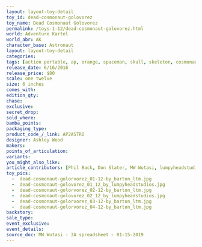 ```yaml
---
layout: layout-toy-detail 
toy_id: dead-cosmonaut-golovorez
toy_name: Dead Cosmonaut Golovorez
permalink: /toys-1-12/dead-cosmonaut-golovorez.html
world: Adventure Kartel
world_abr: AK 
character_base: Astronaut 
layout: layout-toy-detail
categories: 
tags: [action portable, ap, orange, spaceman, skull, skeleton, cosmonaut, astronaut]
release_date: 6/16/2016
release_price: $80 
scale: one twelve
size: 6 inches
comes_with: 
edition_qty: 
chase: 
exclusive: 
secret_drop: 
sold_where: 
bamba_points: 
packaging_type: 
product_code_/_link: AP2ASTRO
designer: Ashley Wood
makers: 
points_of_articulation: 
variants: 
you_might_also_like: 
article_contributors: [Phil Back, Don Slater, MW Wutasi, lumpyheadstudios, barton_ltm]
toy_pics: 
  -  dead-cosmonaut-golorvorez_01-12-by_barton_ltm.jpg
  -  dead-cosmonaut-golovorez_01_12_by_lumpyheadstudios.jpg
  -  dead-cosmonaut-golorvorez_02-12-by_barton_ltm.jpg
  -  dead-cosmonaut-golovorez_02_12_by_lumpyheadstudios.jpg
  -  dead-cosmonaut-golorvorez_03-12-by_barton_ltm.jpg
  -  dead-cosmonaut-golorvorez_04-12-by_barton_ltm.jpg
backstory: 
sale_type: 
event_exclusive: 
event_details: 
source_doc: MW Wutasi - 3A spreadsheet - 01-15-2019
---
```

